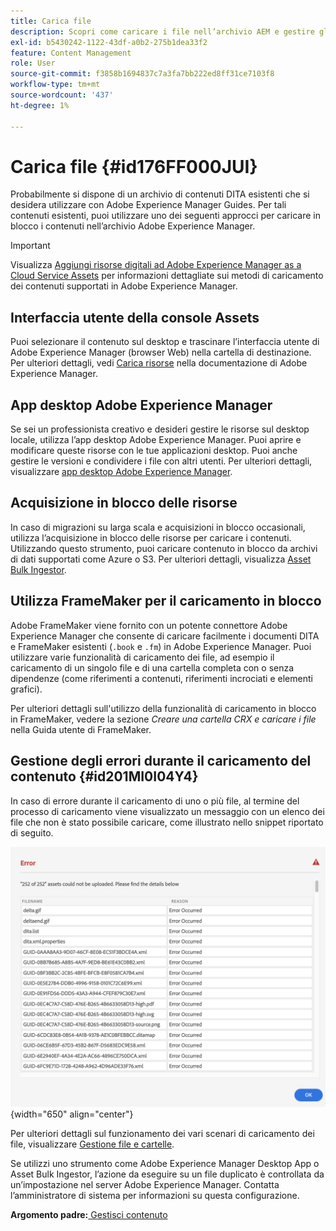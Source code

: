 ```yaml
---
title: Carica file
description: Scopri come caricare i file nell’archivio AEM e gestire gli errori. Conoscere l’interfaccia utente della console Assets, l’app desktop AEM, l’acquisizione in blocco delle risorse e utilizzare FrameMaker per il caricamento in blocco.
exl-id: b5430242-1122-43df-a0b2-275b1dea33f2
feature: Content Management
role: User
source-git-commit: f3858b1694837c7a3fa7bb222ed8ff31ce7103f8
workflow-type: tm+mt
source-wordcount: '437'
ht-degree: 1%

---
```


# Carica file {#id176FF000JUI}

Probabilmente si dispone di un archivio di contenuti DITA esistenti che si desidera utilizzare con Adobe Experience Manager Guides. Per tali contenuti esistenti, puoi utilizzare uno dei seguenti approcci per caricare in blocco i contenuti nell’archivio Adobe Experience Manager.

>[!IMPORTANT]
>
> Visualizza [Aggiungi risorse digitali ad Adobe Experience Manager as a Cloud Service Assets](https://experienceleague.adobe.com/docs/experience-manager-cloud-service/assets/manage/add-assets.html) per informazioni dettagliate sui metodi di caricamento dei contenuti supportati in Adobe Experience Manager.

## Interfaccia utente della console Assets

Puoi selezionare il contenuto sul desktop e trascinare l’interfaccia utente di Adobe Experience Manager \(browser Web\) nella cartella di destinazione. Per ulteriori dettagli, vedi [Carica risorse](https://experienceleague.adobe.com/docs/experience-manager-cloud-service/assets/manage/add-assets.html#upload-assets) nella documentazione di Adobe Experience Manager.

## App desktop Adobe Experience Manager

Se sei un professionista creativo e desideri gestire le risorse sul desktop locale, utilizza l’app desktop Adobe Experience Manager. Puoi aprire e modificare queste risorse con le tue applicazioni desktop. Puoi anche gestire le versioni e condividere i file con altri utenti. Per ulteriori dettagli, visualizzare [app desktop Adobe Experience Manager](https://experienceleague.adobe.com/docs/experience-manager-desktop-app/using/using.html).

## Acquisizione in blocco delle risorse

In caso di migrazioni su larga scala e acquisizioni in blocco occasionali, utilizza l’acquisizione in blocco delle risorse per caricare i contenuti. Utilizzando questo strumento, puoi caricare contenuto in blocco da archivi di dati supportati come Azure o S3. Per ulteriori dettagli, visualizza [Asset Bulk Ingestor](https://experienceleague.adobe.com/docs/experience-manager-cloud-service/assets/manage/add-assets.html?lang=en#asset-bulk-ingestor).

## Utilizza FrameMaker per il caricamento in blocco

Adobe FrameMaker viene fornito con un potente connettore Adobe Experience Manager che consente di caricare facilmente i documenti DITA e FrameMaker esistenti \(`.book` e `.fm`\) in Adobe Experience Manager. Puoi utilizzare varie funzionalità di caricamento dei file, ad esempio il caricamento di un singolo file e di una cartella completa con o senza dipendenze \(come riferimenti a contenuti, riferimenti incrociati e elementi grafici\).

Per ulteriori dettagli sull&#39;utilizzo della funzionalità di caricamento in blocco in FrameMaker, vedere la sezione *Creare una cartella CRX e caricare i file* nella Guida utente di FrameMaker.

## Gestione degli errori durante il caricamento del contenuto {#id201MI0I04Y4}

In caso di errore durante il caricamento di uno o più file, al termine del processo di caricamento viene visualizzato un messaggio con un elenco dei file che non è stato possibile caricare, come illustrato nello snippet riportato di seguito.

![](images/uuid-files-failed-to-upload_cs.png){width="650" align="center"}

Per ulteriori dettagli sul funzionamento dei vari scenari di caricamento dei file, visualizzare [Gestione file e cartelle](authoring-file-management.md#).

Se utilizzi uno strumento come Adobe Experience Manager Desktop App o Asset Bulk Ingestor, l’azione da eseguire su un file duplicato è controllata da un’impostazione nel server Adobe Experience Manager. Contatta l’amministratore di sistema per informazioni su questa configurazione.

**Argomento padre:**&#x200B;[ Gestisci contenuto](authoring.md)

